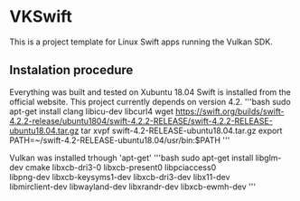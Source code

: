 # VKSwift

This is a project template for Linux Swift apps running the Vulkan SDK.

## Instalation procedure
Everything was built and tested on Xubuntu 18.04
Swift is installed from the official website. This project currently depends on version 4.2.
'''bash
sudo apt-get install clang libicu-dev libcurl4
wget https://swift.org/builds/swift-4.2.2-release/ubuntu1804/swift-4.2.2-RELEASE/swift-4.2.2-RELEASE-ubuntu18.04.tar.gz
tar xvpf swift-4.2-RELEASE-ubuntu18.04.tar.gz
export PATH=~/swift-4.2-RELEASE-ubuntu18.04/usr/bin:$PATH
'''

Vulkan was installed trhough 'apt-get'
'''bash
sudo apt-get install libglm-dev cmake libxcb-dri3-0 libxcb-present0 libpciaccess0 \
libpng-dev libxcb-keysyms1-dev libxcb-dri3-dev libx11-dev \
libmirclient-dev libwayland-dev libxrandr-dev libxcb-ewmh-dev
'''
